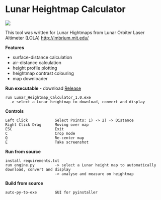 # Lunar Heightmap Calculator

![](https://raw.githubusercontent.com/unconsciou5/Lunar_Heightmap_Calculator/master/doc/preview.gif)

This tool was written for Lunar Hightmaps from Lunar Orbiter Laser Altimeter (LOLA) http://imbrium.mit.edu/

**Features**
* surface-distance calculation
* air-distance calculation
* height profile plotting
* heightmap contrast colouring
* map downloader

**Run executable** - download [Release](https://github.com/unconsciou5/Lunar_Heightmap_Calculator/releases)
```
run Lunar_Heightmap_Calculator_1.0.exe        
  -> select a Lunar heightmap to download, convert and display
```

**Controls**
```
Left Click            Select Points: 1) -> 2) -> Distance
Right Click Drag      Moving over map
ESC                   Exit
C                     Crop mode
Q                     Re-center map
E                     Take screenshot
```

**Run from source**
```
install requirements.txt
run engine.py         -> select a Lunar height map to automatically download, convert and display
                      -> analyse and measure on heightmap
```
**Build from source**
```
auto-py-to-exe        GUI for pyinstaller
```
